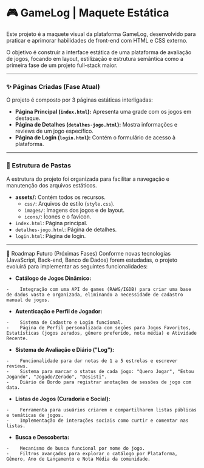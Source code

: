 # 🎮 GameLog | Maquete Estática

Este projeto é a maquete visual da plataforma GameLog, desenvolvido para praticar e aprimorar habilidades de front-end com HTML e CSS externo.

O objetivo é construir a interface estática de uma plataforma de avaliação de jogos, focando em layout, estilização e estrutura semântica como a primeira fase de um projeto full-stack maior.

---

### ✨ Páginas Criadas (Fase Atual)

O projeto é composto por 3 páginas estáticas interligadas:

* **Página Principal (`index.html`):** Apresenta uma grade com os jogos em destaque.
* **Página de Detalhes (`detalhes-jogo.html`):** Mostra informações e reviews de um jogo específico.
* **Página de Login (`login.html`):** Contém o formulário de acesso à plataforma.

---

### 📁 Estrutura de Pastas

A estrutura do projeto foi organizada para facilitar a navegação e manutenção dos arquivos estáticos.

-   **assets/:** Contém todos os recursos.
    -   `css/`: Arquivos de estilo (`style.css`).
    -   `images/`: Imagens dos jogos e de layout.
    -   `icons/`: Ícones e o favicon.
-   `index.html`: Página principal.
-   `detalhes-jogo.html`: Página de detalhes.
-   `login.html`: Página de login.

---

🚀 Roadmap Futuro (Próximas Fases)
Conforme novas tecnologias (JavaScript, Back-end, Banco de Dados) forem estudadas, o projeto evoluirá para implementar as seguintes funcionalidades:

-    **Catálogo de Jogos Dinâmico:**

    -    Integração com uma API de games (RAWG/IGDB) para criar uma base de dados vasta e organizada, eliminando a necessidade de cadastro manual de jogos.

-    **Autenticação e Perfil de Jogador:**

    -    Sistema de Cadastro e Login funcional.
    -    Página de Perfil personalizada com seções para Jogos Favoritos, Estatísticas (jogos zerados, gênero preferido, nota média) e Atividade Recente.

-    **Sistema de Avaliação e Diário ("Log"):**

    -    Funcionalidade para dar notas de 1 a 5 estrelas e escrever reviews.
    -    Sistema para marcar o status de cada jogo: "Quero Jogar", "Estou Jogando", "Jogado/Zerado", "Desisti".
    -    Diário de Bordo para registrar anotações de sessões de jogo com data.

-    **Listas de Jogos (Curadoria e Social):**

    -    Ferramenta para usuários criarem e compartilharem listas públicas e temáticas de jogos.
    -    Implementação de interações sociais como curtir e comentar nas listas.

-    **Busca e Descoberta:**

    -    Mecanismo de busca funcional por nome do jogo.
    -    Filtros avançados para explorar o catálogo por Plataforma, Gênero, Ano de Lançamento e Nota Média da comunidade.
